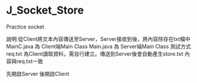 # J_Socket_Store
Practice socket

說明:從Client將文本內容傳送至Server，Server接收到後，將內容除存在txt檔中
MainC.java 為 Client端Main Class
Main.java 為 Server端Main Class
測試方式
req.txt 為Client讀取資料，需自行建立。傳送到Server後會自動產生store.txt 內容與req.txt一致

先開啟Server 後開啟Client
